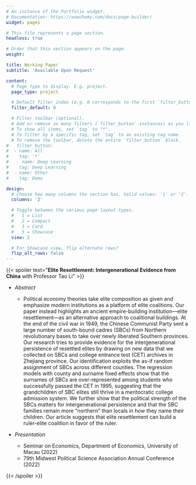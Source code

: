 ```yaml
---
# An instance of the Portfolio widget.
# Documentation: https://wowchemy.com/docs/page-builder/
widget: pages

# This file represents a page section.
headless: true

# Order that this section appears on the page.
weight: 

title: Working Paper
subtitle: 'Available Upon Request'

content:
  # Page type to display. E.g. project.
  page_type: project

  # Default filter index (e.g. 0 corresponds to the first `filter_button` instance below).
  filter_default: 0

  # Filter toolbar (optional).
  # Add or remove as many filters (`filter_button` instances) as you like.
  # To show all items, set `tag` to "*".
  # To filter by a specific tag, set `tag` to an existing tag name.
  # To remove the toolbar, delete the entire `filter_button` block.
#   filter_button:
#  - name: All
#    tag: '*'
#   - name: Deep Learning
#    tag: Deep Learning
#  - name: Other
#    tag: Demo

design:
  # Choose how many columns the section has. Valid values: '1' or '2'.
  columns: '2'

  # Toggle between the various page layout types.
  #   1 = List
  #   2 = Compact
  #   3 = Card
  #   5 = Showcase
  view: 2

  # For Showcase view, flip alternate rows?
  flip_alt_rows: false
---
```


{{< spoiler text="**Elite Resettlement: Intergenerational Evidence from China** with Professor Tao Li" >}}

- *Abstract*

  - Political economy theories take elite composition as given and emphasize modern institutions as a platform of elite coalitions. Our paper instead highlights an ancient empire-building institution—elite resettlement—as an alternative approach to coalitional buildings. At the end of the civil war in 1949, the Chinese Communist Party sent a large number of south-bound cadres (SBCs) from Northern revolutionary bases to take over newly liberated Southern provinces. Our research tries to provide evidence for the intergenerational persistence of resettled elites by drawing on new data that we collected on SBCs and college entrance test (CET) archives in Zhejiang province. Our identification exploits the as-if random assignment of SBCs across different counties. The regression models with county and surname fixed effects show that the surnames of SBCs are over-represented among students who successfully passed the CET in 1995, suggesting that the grandchildren of SBC elites still thrive in a meritocratic college admission system. We further show that the political strength of the SBCs matters for intergenerational persistence and that the SBC families remain more “northern” than locals in how they name their children. Our article suggests that elite resettlement can build a ruler-elite coalition in favor of the ruler. 
  

- *Presentation*

  - Seminar on Economics, Department of Economics, University of Macau (2022)
  - 79th Midwest Political Science Association Annual Conference (2022)

{{< /spoiler >}}

